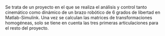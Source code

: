 Se trata de un proyecto en el que se realiza el análisis y control tanto cinemático como dinámico de un brazo robótico de 6 grados de libertad en Matlab-Simulink.
Una vez se calculan las matrices de transformaciones homogéneas, solo se tiene en cuenta las tres primeras articulaciones para el resto del proyecto.
